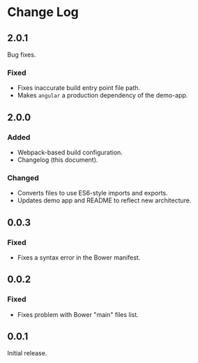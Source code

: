 # Change Log

## 2.0.1

Bug fixes.

### Fixed
- Fixes inaccurate build entry point file path.
- Makes `angular` a production dependency of the demo-app.


## 2.0.0

### Added
- Webpack-based build configuration.
- Changelog (this document).

### Changed
- Converts files to use ES6-style imports and exports.
- Updates demo app and README to reflect new architecture.


## 0.0.3

### Fixed
- Fixes a syntax error in the Bower manifest.


## 0.0.2

### Fixed
- Fixes problem with Bower "main" files list.


## 0.0.1

Initial release.

